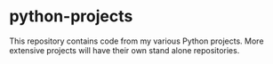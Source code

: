 # python-projects
 This repository contains code from my various Python projects.  More extensive projects will have their own stand alone repositories.  
